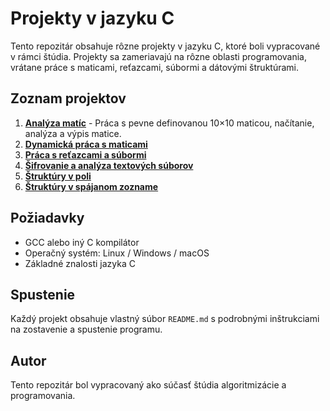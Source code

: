 # Projekty v jazyku C

Tento repozitár obsahuje rôzne projekty v jazyku C, ktoré boli vypracované v rámci štúdia. Projekty sa zameriavajú na rôzne oblasti programovania, vrátane práce s maticami, reťazcami, súbormi a dátovými štruktúrami.

## Zoznam projektov

1. **[Analýza matíc](../Analýza%20Matíc/README_analyza_matic.md)** - Práca s pevne definovanou 10×10 maticou, načítanie, analýza a výpis matice.
2. **[Dynamická práca s maticami](https://github.com/tvoj-username/tvoj-repo/blob/main/dynamicka_matica/README.md)**
3. **[Práca s reťazcami a súbormi](https://github.com/tvoj-username/tvoj-repo/blob/main/retazce_subory/README.md)**
4. **[Šifrovanie a analýza textových súborov](https://github.com/tvoj-username/tvoj-repo/blob/main/sifra_subory/README.md)**
5. **[Štruktúry v poli](https://github.com/tvoj-username/tvoj-repo/blob/main/studenti_pole/README.md)**
6. **[Štruktúry v spájanom zozname](https://github.com/tvoj-username/tvoj-repo/blob/main/studenti_spajany_zoznam/README.md)**


## Požiadavky
- GCC alebo iný C kompilátor
- Operačný systém: Linux / Windows / macOS
- Základné znalosti jazyka C

## Spustenie
Každý projekt obsahuje vlastný súbor `README.md` s podrobnými inštrukciami na zostavenie a spustenie programu.

## Autor
Tento repozitár bol vypracovaný ako súčasť štúdia algoritmizácie a programovania.
